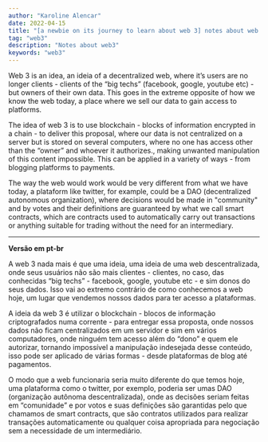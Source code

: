 ```yaml
---
author: "Karoline Alencar"
date: 2022-04-15
title: "[a newbie on its journey to learn about web 3] notes about web 3.0"
tag: "web3"
description: "Notes about web3"
keywords: "web3"
---
```


Web 3 is an idea, an ideia of a decentralized web, where it’s users are no longer clients - clients of the “big techs” (facebook, google, youtube etc) - but owners of their own data. This goes in the extreme opposite of how we know the web today, a place where we sell our data to gain access to platforms.

The idea of web 3 is to use blockchain - blocks of information encrypted in a chain - to deliver this proposal, where our data is not centralized on a server but is stored on several computers, where no one has access other than the “owner” and whoever it authorizes., making unwanted manipulation of this content impossible. This can be applied in a variety of ways - from blogging platforms to payments.

The way the web would work would be very different from what we have today, a plataform like twitter, for example, could be a DAO (decentralized autonomous organization), where decisions would be made in "community" and by votes and their definitions are guaranteed by what we call smart contracts, which are contracts used to automatically carry out transactions or anything suitable for trading without the need for an intermediary.

--------------------------------------------

**Versão em pt-br**

A web 3 nada mais é que uma ideia, uma ideia de uma web descentralizada, onde seus usuários não são mais clientes - clientes, no caso, das conhecidas “big techs” - facebook, google, youtube etc - e sim donos do seus dados. Isso vai ao extremo contrário de como conhecemos a web hoje, um lugar que vendemos nossos dados para ter acesso a plataformas.


A ideia da web 3 é utilizar o blockchain - blocos de informação criptografados numa corrente - para entregar essa proposta, onde nossos dados não ficam centralizados em um servidor e sim em vários computadores, onde ninguém tem acesso além do “dono” e quem ele autorizar, tornando impossível a manipulação indesejada desse conteúdo, isso pode ser aplicado de várias formas - desde plataformas de blog até pagamentos.


O modo que a web funcionaria seria muito diferente do que temos hoje, uma plataforma como o twitter, por exemplo, poderia ser umas DAO (organização autônoma descentralizada), onde as decisões seriam feitas em “comunidade” e por votos e suas definições são garantidas pelo que chamamos de smart contracts, que são contratos utilizados para realizar transações automaticamente ou qualquer coisa apropriada para negociação sem a necessidade de um intermediário.
